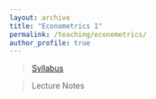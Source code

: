 ```yaml
---
layout: archive
title: "Econometrics 1"
permalink: /teaching/econometrics/
author_profile: true
---
```


> [Syllabus](http://henriqueveras.github.io/files/Econometrics/Syllabus/Ementa.pdf)

> Lecture Notes